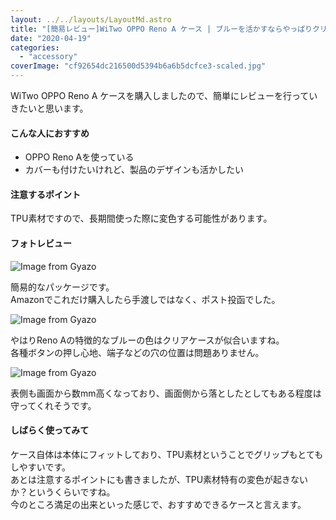 ```yaml
---
layout: ../../layouts/LayoutMd.astro
title: "[簡易レビュー]WiTwo OPPO Reno A ケース | ブルーを活かすならやっぱりクリアケース！"
date: "2020-04-19"
categories: 
  - "accessory"
coverImage: "cf92654dc216500d5394b6a6b5dcfce3-scaled.jpg"
---
```


WiTwo OPPO Reno A ケースを購入しましたので、簡単にレビューを行っていきたいと思います。

#### こんな人におすすめ

- OPPO Reno Aを使っている
- カバーも付けたいけれど、製品のデザインも活かしたい

#### 注意するポイント

TPU素材ですので、長期間使った際に変色する可能性があります。

#### フォトレビュー

![Image from Gyazo](/archive/images/1c09ceee19d4046fc25fdae6fbb01734.jpg)

簡易的なパッケージです。  
Amazonでこれだけ購入したら手渡しではなく、ポスト投函でした。

![Image from Gyazo](/archive/images/cf92654dc216500d5394b6a6b5dcfce3.jpg)

やはりReno Aの特徴的なブルーの色はクリアケースが似合いますね。  
各種ボタンの押し心地、端子などの穴の位置は問題ありません。

![Image from Gyazo](/archive/images/f425a3f616077ab526c6f8d5d7afdea1.jpg)

表側も画面から数mm高くなっており、画面側から落としたとしてもある程度は守ってくれそうです。

#### しばらく使ってみて

ケース自体は本体にフィットしており、TPU素材ということでグリップもとてもしやすいです。  
あとは注意するポイントにも書きましたが、TPU素材特有の変色が起きないか？というくらいですね。  
今のところ満足の出来といった感じで、おすすめできるケースと言えます。
